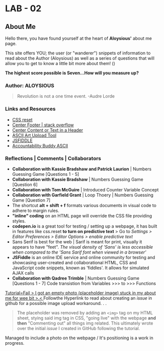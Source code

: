 # LAB - 02

## About Me

Hello there, you have found yourself at the heart of **Aloysious'** about me page.

This site offers YOU; the user (or "wanderer") snippets of information to read about the Author (Aloysious) as well as a series of questions that will allow you to get to know a little bit more about them! ()

**The highest score possible is Seven...How will you measure up?** 

### Author: ALOYSIOUS
> Revolution is not a one time event. -Audre Lorde

### Links and Resources
+ [CSS reset](https://meyerweb.com/eric/tools/css/reset/)
+ [Center Footer | stack overflow](https://stackoverflow.com/questions/15629511/how-can-i-make-my-footer-center-to-the-bottom-of-the-page/15629635)
+ [Center Content or Text in a Header](https://stackoverflow.com/questions/42306417/how-do-i-center-header-text-in-the-middle-of-the-navigation-menu-in-html)
+ [ASCII Art Upload Tool](https://manytools.org/hacker-tools/convert-images-to-ascii-art)
+ [JSFIDDLE](https://jsfiddle.net/)
+ [Accountability Buddy ASCII](https://1lineart.kulaone.com/#/)

### Reflections | Comments | Collaborators

+ **Collaboration with Kassie Bradshaw and Patrick Laurion** | Numbers Guessing Game [Questions 1 - 5]
+ **Collaboration with Kassie Bradshaw** | Numbers Guessing Game [Question 6]
+ **Collaboration with Tom McGuire** | Introduced Counter Variable Concept
+ **Collaboration with Garfield Grant** | Loop Thoery | Numbers Guessing Game [Question 7]
+ The shortcut **alt + shift + f**  formats various documents in visual code to adhere to margin rules.
+ **"inline" coding** on an HTML page will override the CSS file providing styles.
+ **codepen.io** is a great tool for testing / setting up a webpage, it has built in features like css.reset **to turn on predictive text** > Go to *Settings > Editor Preferences > Editor Options > enable predictive text*
+ Sans Serif is best for the web | Sarif is meant for print, visually it appears to have "feet". *The visual density of 'Sans' is less accessible when compared to the 'Sans Sarif font when viewed in a browser'*
+ **JSFiddle** is an online IDE service and online community for testing and showcasing user-created and collaborational HTML, CSS and JavaScript code snippets, known as 'fiddles'. It allows for simulated AJAX calls
+ **Collaboration with Qadree Trimble** | Numbers Guessing Game [Questions 1 - 7] Code transistion from Variables >>> to >>> Functions

[Tutorial=Fail > I got an empty photo (placeholder image) stuck in my about me for wee bit >.< ](https://ardalis.com/add-images-easily-to-github/) Followthe Hyperlink to read about creating an *issue* in github for a possible image upload workaround. . .  

> The placeholder was removed by adding an `<img>` tag on my HTML sheet, stying said img tag in CSS, "going live" with the webpage **and then** "Commenting out" all things img related. This ultimately wrote over the initial *issue* I created in GitHub following the  tutorial. 

Managed to include a photo on the webpage / It's positioning is a work in progress.